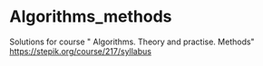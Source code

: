 # Algorithms_methods
Solutions for course " Algorithms. Theory and practise. Methods" https://stepik.org/course/217/syllabus
